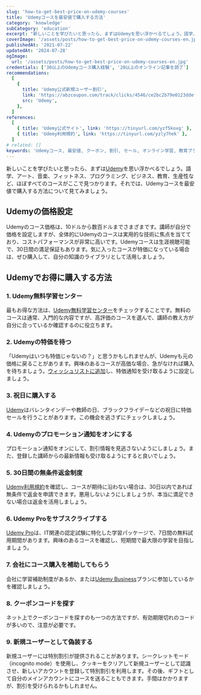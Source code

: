 ```yaml
---
slug: 'how-to-get-best-price-on-udemy-courses'
title: 'Udemyコースを最安値で購入する方法'
category: 'knowledge'
subCategory: 'education'
excerpt: "新しいことを学びたいと思ったら、まずはUdemyを思い浮かべるでしょう。語学、アート、音楽、フィットネス、プログラミング、ビジネス、教育、生産性など、ほぼすべてのコースがここで見つかります。それでは、Udemyコースを最安値で購入する方法について見てみましょう。"
coverImage: '/assets/posts/how-to-get-best-price-on-udemy-courses-en.jpg'
publishedAt: '2021-07-22'
updatedAt: '2024-07-28'
ogImage:
  url: '/assets/posts/how-to-get-best-price-on-udemy-courses-en.jpg'
credentials: ['30以上のUdemyコース購入経験', '20以上のオンライン記事を読了']
recommendations:
  [
    {
      title: 'Udemy公式新規ユーザー割引',
      link: 'https://abzcoupon.com/track/clicks/4546/ce2bc2b79e0123ddefcda67f8835ce13286c4ec17cebf0ab416db6006302?subid_1=&subid_2=&subid_3=&subid_4=&subid_5=&t=https%3A%2F%2Fwww.udemy.com%2F',
      src: 'Udemy',
    },
  ]
references:
  [
    { title: 'Udemy公式サイト', link: 'https://tinyurl.com/yzf5koxg' },
    { title: 'Udemy利用規約', link: 'https://tinyurl.com/yzly7hek' },
  ]
# related: []
keywords: 'Udemyコース, 最安値, クーポン, 割引, セール, オンライン学習, 教育プラットフォーム, コースプロモーション, 学習リソース, 登録特典'
---
```


新しいことを学びたいと思ったら、まずは[Udemy](https://tinyurl.com/yhdgtddt "affiliate")を思い浮かべるでしょう。語学、アート、音楽、フィットネス、プログラミング、ビジネス、教育、生産性など、ほぼすべてのコースがここで見つかります。それでは、Udemyコースを最安値で購入する方法について見てみましょう。

## Udemyの価格設定

Udemyのコース価格は、10ドルから数百ドルまでさまざまです。講師が自分で価格を設定しますが、全体的にUdemyのコースは実用的な技術に焦点を当てており、コストパフォーマンスが非常に高いです。Udemyコースは生涯視聴可能で、30日間の満足保証もあります。気に入ったコースが特価になっている場合は、ぜひ購入して、自分の知識のライブラリとして活用しましょう。

## Udemyでお得に購入する方法

### 1. Udemy無料学習センター

最もお得な方法は、[Udemy無料学習センター](https://tinyurl.com/yfbaghja "affiliate")をチェックすることです。無料のコースは通常、入門的な内容ですが、高評価のコースを選んで、講師の教え方が自分に合っているか確認するのに役立ちます。

### 2. Udemyの特価を待つ

「Udemyはいつも特価じゃないの？」と思うかもしれませんが、Udemyも元の価格に戻ることがあります。興味のあるコースが高価な場合、急がなければ購入を待ちましょう。[ウィッシュリストに追加](https://tinyurl.com/yf8sak6b "affiliate")し、特価通知を受け取るように設定しましょう。

### 3. 祝日に購入する

[Udemy](https://tinyurl.com/yhdgtddt "affiliate")はバレンタインデーや教師の日、ブラックフライデーなどの祝日に特価セールを行うことがあります。この機会を逃さずにチェックしましょう。

### 4. Udemyのプロモーション通知をオンにする

プロモーション通知をオンにして、割引情報を見逃さないようにしましょう。また、登録した講師からの最新情報も受け取るようにすると良いでしょう。

### 5. 30日間の無条件返金制度

[Udemy利用規約](https://tinyurl.com/yzly7hek "affiliate")を確認し、コースが期待に沿わない場合は、30日以内であれば無条件で返金を申請できます。悪用しないようにしましょうが、本当に満足できない場合は返金を活用しましょう。

### 6. Udemy Proをサブスクライブする

[Udemy Pro](https://tinyurl.com/yhgfsrwr "affiliate")は、IT関連の認定試験に特化した学習パッケージで、7日間の無料試用期間があります。興味のあるコースを確認し、短期間で最大限の学習を目指しましょう。

### 7. 会社にコース購入を補助してもらう

会社に学習補助制度があるか、または[Udemy Business](https://tinyurl.com/ygzsqe9j "affiliate")プランに参加しているかを確認しましょう。

### 8. クーポンコードを探す

ネット上でクーポンコードを探すのも一つの方法ですが、有効期限切れのコードが多いので、注意が必要です。

### 9. 新規ユーザーとして偽装する

新規ユーザーには特別割引が提供されることがあります。シークレットモード（incognito mode）を使用し、クッキーをクリアして新規ユーザーとして認識させ、新しいアカウントを登録して特別割引を利用します。その後、ギフトとして自分のメインアカウントにコースを送ることもできます。手間はかかりますが、割引を受けられるかもしれません。